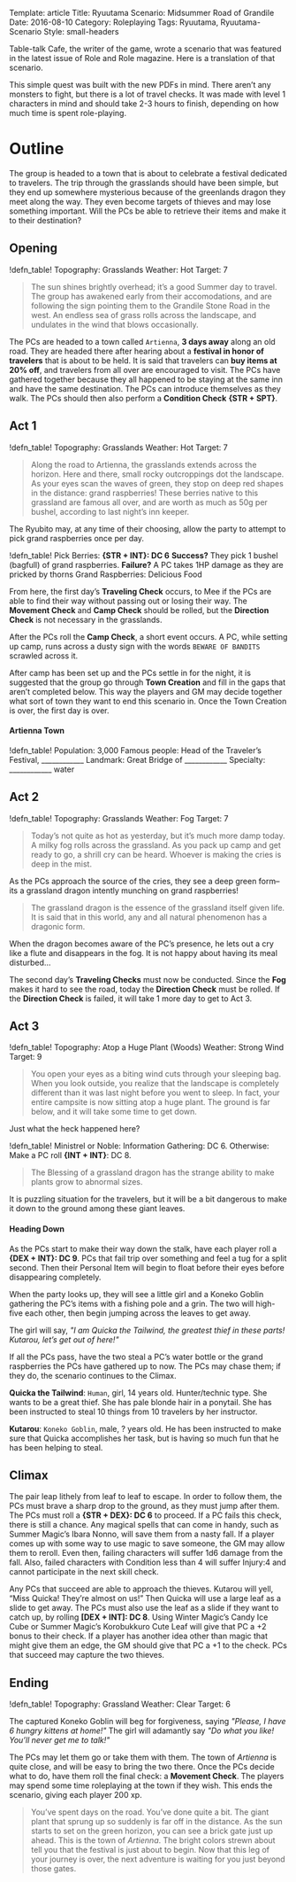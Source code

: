 Template: article
Title: Ryuutama Scenario: Midsummer Road of Grandile
Date: 2016-08-10
Category: Roleplaying
Tags: Ryuutama, Ryuutama-Scenario
Style: small-headers



Table-talk Cafe, the writer of the game, wrote a scenario that was featured in the latest issue of Role and Role magazine.  Here is a translation of that scenario.

This simple quest was built with the new PDFs in mind.  There aren’t any monsters to fight, but there is a lot of travel checks.  It was made with level 1 characters in mind and should take 2-3 hours to finish, depending on how much time is spent role-playing.



# Outline

The group is headed to a town that is about to celebrate a festival dedicated to travelers.  The trip through the grasslands should have been simple, but they end up somewhere mysterious because of the greenlands dragon they meet along the way.  They even become targets of thieves and may lose something important.  Will the PCs be able to retrieve their items and make it to their destination?



## Opening


!defn_table!
Topography: Grasslands
Weather: Hot
Target: 7


> The sun shines brightly overhead; it’s a good Summer day to travel.  The group has awakened early from their accomodations, and are following the sign pointing them to the Grandile Stone Road  in the west.  An endless sea of grass rolls across the landscape, and undulates in the wind that blows occasionally.

The PCs are headed to a town called `Artienna`, **3 days away** along an old road.  They are headed there after hearing about a **festival in honor of travelers** that is about to be held.  It is said that travelers can **buy items at 20% off**, and travelers from all over are encouraged to visit.  The PCs have gathered together because they all happened to be staying at the same inn and have the same destination.  The PCs can introduce themselves as they walk.  The PCs should then also perform a **Condition Check** **{STR + SPT}**.



## Act 1

!defn_table!
Topography: Grasslands
Weather: Hot
Target: 7

> Along the road to Artienna, the grasslands extends across the horizon.  Here and there, small rocky outcroppings dot the landscape.  As your eyes scan the waves of green, they stop on deep red shapes in the distance: grand raspberries!  These berries native to this grassland are famous all over, and are worth as much as 50g per bushel, according to last night’s inn keeper.

The Ryubito may, at any time of their choosing, allow the party to attempt to pick grand raspberries once per day.

!defn_table!
Pick Berries: **{STR + INT}: DC 6**
    **Success?** They pick 1 bushel (bagfull) of grand raspberries.
    **Failure?** A PC takes 1HP damage as they are pricked by thorns
Grand Raspberries: Delicious Food

From here, the first day’s **Traveling Check** occurs, to Mee if the PCs are able to find their way without passing out or losing their way.  The **Movement Check** and **Camp Check** should be rolled, but the **Direction Check** is not necessary in the grasslands.

After the PCs roll the **Camp Check**, a short event occurs.  A PC, while setting up camp, runs across a dusty sign with the words `BEWARE OF BANDITS` scrawled across it.

After camp has been set up and the PCs settle in for the night, it is suggested that the group go through **Town Creation** and fill in the gaps that aren’t completed below.  This way the players and GM may decide together what sort of town they want to end this scenario in.  Once the Town Creation is over, the first day is over.


#### Artienna Town

!defn_table!
Population: 3,000
Famous people: Head of the Traveler’s Festival, ____________
Landmark: Great Bridge of ____________
Specialty: ____________ water



## Act 2

!defn_table!
Topography: Grasslands
Weather: Fog
Target: 7

> Today’s not quite as hot as yesterday, but it’s much more damp today.  A milky fog rolls across the grassland.  As you pack up camp and get ready to go, a shrill cry can be heard.  Whoever is making the cries is deep in the mist.

As the PCs approach the source of the cries, they see a deep green form–its a grassland dragon intently munching on grand raspberries!

> The grassland dragon is the essence of the grassland itself given life.  It is said that in this world, any and all natural phenomenon has a dragonic form.

When the dragon becomes aware of the PC’s presence, he lets out a cry like a flute and disappears in the fog.  It is not happy about having its meal disturbed…

The second day’s **Traveling Checks** must now be conducted.  Since the **Fog** makes it hard to see the road, today the **Direction Check** must be rolled.  If the **Direction Check** is failed, it will take 1 more day to get to Act 3.



## Act 3

!defn_table!
Topography: Atop a Huge Plant (Woods)
Weather: Strong Wind
Target: 9

> You open your eyes as a biting wind cuts through your sleeping bag.  When you look outside, you realize that the landscape is completely different than it was last night before you went to sleep.  In fact, your entire campsite is now sitting atop a huge plant.  The ground is far below, and it will take some time to get down.

Just what the heck happened here?

!defn_table!
Ministrel or Noble: Information Gathering: DC 6.
Otherwise: Make a PC roll **{INT + INT}**: DC 8.

> The Blessing of a grassland dragon has the strange ability to make plants grow to abnormal sizes.

It is puzzling situation for the travelers, but it will be a bit dangerous to make it down to the ground among these giant leaves.

#### Heading Down

As the PCs start to make their way down the stalk, have each player roll a **{DEX + INT}: DC 9**.  PCs that fail trip over something and feel a tug for a split second.  Then their Personal Item will begin to float before their eyes before disappearing completely.

When the party looks up, they will see a little girl and a Koneko Goblin gathering the PC’s items with a fishing pole and a grin.  The two will high-five each other, then begin jumping across the leaves to get away.

The girl will say, *"I am Quicka the Tailwind, the greatest thief in these parts!  Kutarou, let’s get out of here!"*

If all the PCs pass, have the two steal a PC’s water bottle or the grand raspberries the PCs have gathered up to now.  The PCs may chase them; if they do, the scenario continues to the Climax.

**Quicka the Tailwind**: `Human`, girl, 14 years old.  Hunter/technic type.  She wants to be a great thief.  She has pale blonde hair in a ponytail.  She has been instructed to steal 10 things from 10 travelers by her instructor.

**Kutarou**: `Koneko Goblin`, male, ? years old.  He has been instructed to make sure that Quicka accomplishes her task, but is having so much fun that he has been helping to steal.



## Climax

The pair leap lithely from leaf to leaf to escape.  In order to follow them, the PCs must brave a sharp drop to the ground, as they must jump after them.  The PCs must roll a **{STR + DEX}: DC 6** to proceed.  If a PC fails this check, there is still a chance.  Any magical spells that can come in handy, such as Summer Magic’s Ibara Nonno, will save them from a nasty fall.  If a player comes up with some way to use magic to save someone, the GM may allow them to reroll.  Even then, failing characters will suffer 1d6 damage from the fall.  Also, failed characters with Condition less than 4 will suffer Injury:4 and cannot participate in the next skill check.

Any PCs that succeed are able to approach the thieves.  Kutarou will yell, “Miss Quicka!  They’re almost on us!”  Then Quicka will use a large leaf as a slide to get away.  The PCs must also use the leaf as a slide if they want to catch up, by rolling **[DEX + INT]: DC 8**.  Using Winter Magic’s Candy Ice Cube or Summer Magic’s Korobukkuro Cute Leaf will give that PC a +2 bonus to their check.  If a player has another idea other than magic that might give them an edge, the GM should give that PC a +1 to the check.  PCs that succeed may capture the two thieves.



## Ending

!defn_table!
Topography: Grassland
Weather: Clear
Target: 6

The captured Koneko Goblin will beg for forgiveness, saying *"Please, I have 6 hungry kittens at home!"*  The girl will adamantly say *"Do what you like!  You’ll never get me to talk!"*

The PCs may let them go or take them with them.  The town of *Artienna* is quite close, and will be easy to bring the two there.  Once the PCs decide what to do, have them roll the final check: a **Movement Check**.  The players may spend some time roleplaying at the town if they wish.  This ends the scenario, giving each player 200 xp.

> You’ve spent days on the road.  You’ve done quite a bit.  The giant plant that sprung up so suddenly is far off in the distance.  As the sun starts to set on the green horizon, you can see a brick gate just up ahead.  This is the town of *Artienna*.  The bright colors strewn about tell you that the festival is just about to begin.  Now that this leg of your journey is over, the next adventure is waiting for you just beyond those gates.




[^originalAuthor]: Originally posted by `Table-talk Cafe`
